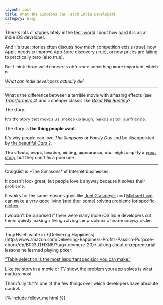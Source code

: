 ```yaml
---
layout: post
title: What The Simpsons can Teach Indie Developers
category: blog
---
```


There's lots of [stories](http://www.marco.org/2014/07/28/app-rot) lately in the [tech world](http://txt.jazzychad.net/gist/19a05ad4e7ef77072b44) about how [hard](http://blog.jaredsinclair.com/post/93118460565/a-candid-look-at-unreads-first-year) it is as an indie iOS developer.

And it's true: stories often discuss how much competition exists (true), how Apple needs to improve App Store discovery (true), or how prices are falling to practically zero (also true).

But I think those valid concerns obfuscate something more important, which is: 

*What can indie developers actually do?*
<hr>

What's the difference between a terrible movie with amazing effects (see *[Transformers 4](http://www.rottentomatoes.com/m/transformers_age_of_extinction/)*) and a cheaper classic like *[Good Will Hunting](http://www.rottentomatoes.com/m/good_will_hunting/)*?

The story.

It's the story that moves us, makes us laugh, makes us tell our friends.

The story is **the thing people want**.

It's why people can love *The Simpsons* or *Family Guy* and be disappointed by [the beautiful *Cars 2*](http://www.rottentomatoes.com/m/cars_2/).

The effects, props, location, editing, appearance, etc. might amplify a [great story](http://www.dailymotion.com/video/xzt3vb_paperman_shortfilms), but they can't fix a poor one.

<hr>
Craigslist is *The Simpsons* of Internet businesses. 

It doesn't look great, but people love it anyway because it solves their problems.

It works for the same reasons guys like [Joel Grasmeyer](https://twitter.com/grasmeyer) and [Michael Love](https://twitter.com/elkmovie) can make a very good living (and then some) solving problems for [specific](http://www.realestatetools.com/propertyevaluator/) [niches](http://www.pleco.com/).

I wouldn't be surprised if there were many more iOS indie developers out there, quietly making a living solving the problems of some unsexy niche.

<hr> 
Tony Hsieh wrote in *[Delivering Happiness](http://www.amazon.com/Delivering-Happiness-Profits-Passion-Purpose-ebook/dp/B003JTHXN6/?tag=trevmcke-20)* talking about entrepreneurial lessons he learned playing poker:

["Table selection is the most important decision you can make."](http://www.huffingtonpost.com/tony-hsieh/tony-hsieh-zappos-ceo-del_b_589543.html)

Like the story in a movie or TV show, the problem your app solves is what matters most.

Thankfully that's one of the few things over which developers have absolute control.

{% include follow_me.html %}
